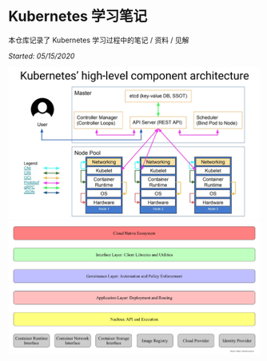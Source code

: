 # Kubernetes 学习笔记

本仓库记录了 Kubernetes 学习过程中的笔记 / 资料 / 见解

*Started: 05/15/2020*

<img src=".images/README/image-20200515204618710.png" alt="image-20200515204618710" style="zoom:80%;" />



<img src=".images/README/kubernetes-layers-arch.png" alt="file:///home/dev/Pictures/kubernetes-layers-arch.png" style="zoom:80%;" />